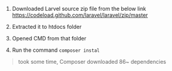 1. Downloaded Larvel source zip file from the below link
https://codeload.github.com/laravel/laravel/zip/master

1. Extracted it to htdocs folder
1. Opened CMD from that folder
1. Run the command `composer instal`
>took some time, Composer downloaded 86~ dependencies
